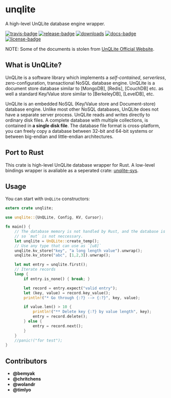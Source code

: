 # unqlite

A high-level UnQLite database engine wrapper.

[![travis-badge][]][travis] [![release-badge][]][cargo] [![downloads]][cargo]
[![docs-badge][]][docs] [![license-badge][]][cargo]

NOTE: Some of the documents is stolen from [UnQLite Official Website][unqlite].

## What is UnQLite?

>
UnQLite is a software library which implements a *self-contained*, *serverless*,
zero-configuration, transactional NoSQL database engine. UnQLite is a document store database
similar to [MongoDB], [Redis], [CouchDB] etc. as well a standard Key/Value store similar to
[BerkeleyDB], [LevelDB], etc.
>
UnQLite is an embedded NoSQL (Key/Value store and Document-store) database engine. Unlike most
other NoSQL databases, UnQLite does not have a separate server process. UnQLite reads and
writes directly to ordinary disk files. A complete database with multiple collections, is
contained in **a single disk file**. The database file format is cross-platform, you can freely
copy a database between 32-bit and 64-bit systems or between big-endian and little-endian
architectures.

## Port to Rust

This crate is high-level UnQLite database wrapper for Rust. A low-level bindings wrapper
is avaliable as a seperated crate: [unqlite-sys](https://crates.io/crates/unqlite-sys).

## Usage

You can start with `UnQLite` constructors:

```rust
extern crate unqlite;

use unqlite::{UnQLite, Config, KV, Cursor};

fn main() {
    // The database memory is not handled by Rust, and the database is on-disk,
    // so `mut` is not neccessary.
    let unqlite = UnQLite::create_temp();
    // Use any type that can use as `[u8]`
    unqlite.kv_store("key", "a long length value").unwrap();
    unqlite.kv_store("abc", [1,2,3]).unwrap();

    let mut entry = unqlite.first();
    // Iterate records
    loop {
        if entry.is_none() { break; }

        let record = entry.expect("valid entry");
        let (key, value) = record.key_value();
        println!("* Go through {:?} --> {:?}", key, value);

        if value.len() > 10 {
            println!("** Delete key {:?} by value length", key);
            entry = record.delete();
        } else {
            entry = record.next();
        }
    }
    //panic!("for test");
}
```

## Contributors

- **@bemyak**
- **@chritchens**
- **@wolandr**
- **@timlyo**

[unqlite]: https://unqlite.org/index.html
[travis-badge]: https://img.shields.io/travis/zitsen/unqlite.rs.svg?style=flat-square
[travis]: https://travis-ci.org/zitsen/unqlite.rs
[release-badge]: https://img.shields.io/crates/v/unqlite.svg?style=flat-square
[downloads]: https://img.shields.io/crates/d/unqlite.svg?style=flat-square
[cargo]: https://crates.io/crates/unqlite
[docs-badge]: https://img.shields.io/badge/API-docs-blue.svg?style=flat-square
[docs]: https://zitsen.github.io/unqlite.rs
[license-badge]: https://img.shields.io/crates/l/unqlite.svg?style=flat-square

